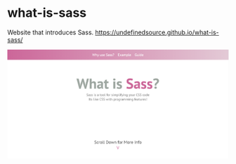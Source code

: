 # what-is-sass

Website that introduces Sass.
https://undefinedsource.github.io/what-is-sass/

![](./screenshot.png)



